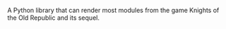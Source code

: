 A Python library that can render most modules from the game Knights of the Old Republic and its sequel.